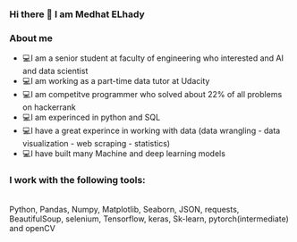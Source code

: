 ### Hi there 👋 I am Medhat ELhady

<!--
**medhatelhady/medhatelhady** is a ✨ _special_ ✨ repository because its `README.md` (this file) appears on your GitHub profile.

Here are some ideas to get you started:

- 🔭 I’m currently working on 
- 🌱 I’m currently learning ...
- 👯 I’m looking to collaborate on ...
- 🤔 I’m looking for help with ...
- 💬 Ask me about ...
- 📫 How to reach me: ...
- 😄 Pronouns: ...
- ⚡ Fun fact: ...
-->

### About me

- 💻I am a senior student at faculty of engineering who interested and AI and data scientist
- 💻I am working as a part-time data tutor at Udacity
- 💻I am competitve programmer who solved about 22% of all problems on hackerrank
- 💻I am experinced in python and SQL
- 💻I have a great experince in working with data (data wrangling - data visualization - web scraping - statistics)
- 💻I have built many Machine and deep learning models


### I work with the following tools:
<br>
Python, Pandas, Numpy, Matplotlib, Seaborn, JSON, requests, BeautifulSoup, selenium, Tensorflow, keras, Sk-learn, pytorch(intermediate) and openCV
